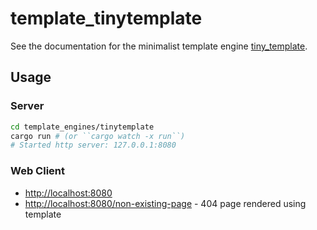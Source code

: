 # template_tinytemplate

See the documentation for the minimalist template engine [tiny_template](https://docs.rs/tinytemplate/1.1.0/tinytemplate/).

## Usage

### Server

```bash
cd template_engines/tinytemplate
cargo run # (or ``cargo watch -x run``)
# Started http server: 127.0.0.1:8080
```

### Web Client

- [http://localhost:8080](http://localhost:8080)
- [http://localhost:8080/non-existing-page](http://localhost:8080/non-existing-page) - 404 page rendered using template

